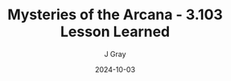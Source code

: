 ---
title: 'Mysteries of the Arcana - 3.103 Lesson Learned'
alt: 'Mysteries of the Arcana'
date: '2024-10-03'
author: 'J Gray'
artist: 'Gennifer'
---